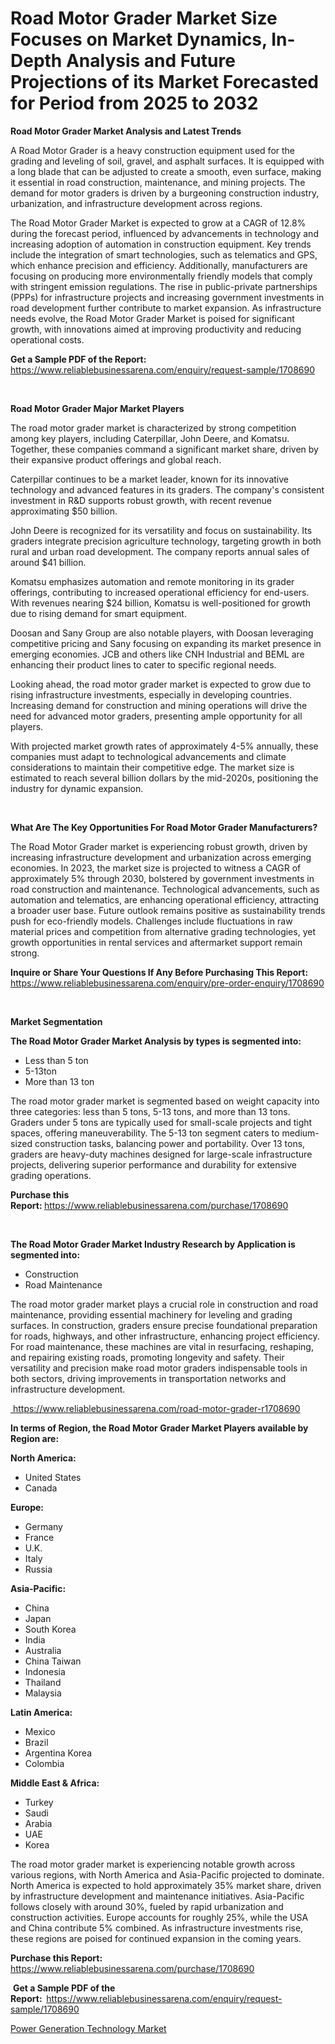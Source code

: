 <p><h1>Road Motor Grader Market Size Focuses on Market Dynamics, In-Depth Analysis and Future Projections of its Market Forecasted for Period from 2025 to 2032</h1></p><p><strong>Road Motor Grader Market Analysis and Latest Trends</strong></p>
<p><p>A Road Motor Grader is a heavy construction equipment used for the grading and leveling of soil, gravel, and asphalt surfaces. It is equipped with a long blade that can be adjusted to create a smooth, even surface, making it essential in road construction, maintenance, and mining projects. The demand for motor graders is driven by a burgeoning construction industry, urbanization, and infrastructure development across regions.</p><p>The Road Motor Grader Market is expected to grow at a CAGR of 12.8% during the forecast period, influenced by advancements in technology and increasing adoption of automation in construction equipment. Key trends include the integration of smart technologies, such as telematics and GPS, which enhance precision and efficiency. Additionally, manufacturers are focusing on producing more environmentally friendly models that comply with stringent emission regulations. The rise in public-private partnerships (PPPs) for infrastructure projects and increasing government investments in road development further contribute to market expansion. As infrastructure needs evolve, the Road Motor Grader Market is poised for significant growth, with innovations aimed at improving productivity and reducing operational costs.</p></p>
<p><strong>Get a Sample PDF of the Report:&nbsp;</strong> <a href="https://www.reliablebusinessarena.com/enquiry/request-sample/1708690?utm_campaign=2524&utm_medium=2&utm_source=Github&utm_content=ia&utm_term=27032025&utm_id=road-motor-grader">https://www.reliablebusinessarena.com/enquiry/request-sample/1708690</a></p>
<p>&nbsp;</p>
<p><strong>Road Motor Grader Major Market Players</strong></p>
<p><p>The road motor grader market is characterized by strong competition among key players, including Caterpillar, John Deere, and Komatsu. Together, these companies command a significant market share, driven by their expansive product offerings and global reach. </p><p>Caterpillar continues to be a market leader, known for its innovative technology and advanced features in its graders. The company's consistent investment in R&D supports robust growth, with recent revenue approximating $50 billion.</p><p>John Deere is recognized for its versatility and focus on sustainability. Its graders integrate precision agriculture technology, targeting growth in both rural and urban road development. The company reports annual sales of around $41 billion.</p><p>Komatsu emphasizes automation and remote monitoring in its grader offerings, contributing to increased operational efficiency for end-users. With revenues nearing $24 billion, Komatsu is well-positioned for growth due to rising demand for smart equipment.</p><p>Doosan and Sany Group are also notable players, with Doosan leveraging competitive pricing and Sany focusing on expanding its market presence in emerging economies. JCB and others like CNH Industrial and BEML are enhancing their product lines to cater to specific regional needs.</p><p>Looking ahead, the road motor grader market is expected to grow due to rising infrastructure investments, especially in developing countries. Increasing demand for construction and mining operations will drive the need for advanced motor graders, presenting ample opportunity for all players.</p><p>With projected market growth rates of approximately 4-5% annually, these companies must adapt to technological advancements and climate considerations to maintain their competitive edge. The market size is estimated to reach several billion dollars by the mid-2020s, positioning the industry for dynamic expansion.</p></p>
<p>&nbsp;</p>
<p><strong>What Are The Key Opportunities For Road Motor Grader Manufacturers?</strong></p>
<p><p>The Road Motor Grader market is experiencing robust growth, driven by increasing infrastructure development and urbanization across emerging economies. In 2023, the market size is projected to witness a CAGR of approximately 5% through 2030, bolstered by government investments in road construction and maintenance. Technological advancements, such as automation and telematics, are enhancing operational efficiency, attracting a broader user base. Future outlook remains positive as sustainability trends push for eco-friendly models. Challenges include fluctuations in raw material prices and competition from alternative grading technologies, yet growth opportunities in rental services and aftermarket support remain strong.</p></p>
<p><strong>Inquire or Share Your Questions If Any Before Purchasing This Report:</strong> <a href="https://www.reliablebusinessarena.com/enquiry/pre-order-enquiry/1708690?utm_campaign=2524&utm_medium=2&utm_source=Github&utm_content=ia&utm_term=27032025&utm_id=road-motor-grader">https://www.reliablebusinessarena.com/enquiry/pre-order-enquiry/1708690</a></p>
<p>&nbsp;</p>
<p><strong>Market Segmentation</strong></p>
<p><strong>The Road Motor Grader Market Analysis by types is segmented into:</strong></p>
<p><ul><li>Less than 5 ton</li><li>5-13ton</li><li>More than 13 ton</li></ul></p>
<p><p>The road motor grader market is segmented based on weight capacity into three categories: less than 5 tons, 5-13 tons, and more than 13 tons. Graders under 5 tons are typically used for small-scale projects and tight spaces, offering maneuverability. The 5-13 ton segment caters to medium-sized construction tasks, balancing power and portability. Over 13 tons, graders are heavy-duty machines designed for large-scale infrastructure projects, delivering superior performance and durability for extensive grading operations.</p></p>
<p><strong>Purchase this Report:&nbsp;</strong><a href="https://www.reliablebusinessarena.com/purchase/1708690?utm_campaign=2524&utm_medium=2&utm_source=Github&utm_content=ia&utm_term=27032025&utm_id=road-motor-grader">https://www.reliablebusinessarena.com/purchase/1708690</a></p>
<p>&nbsp;</p>
<p><strong>The Road Motor Grader Market Industry Research by Application is segmented into:</strong></p>
<p><ul><li>Construction</li><li>Road Maintenance</li></ul></p>
<p><p>The road motor grader market plays a crucial role in construction and road maintenance, providing essential machinery for leveling and grading surfaces. In construction, graders ensure precise foundational preparation for roads, highways, and other infrastructure, enhancing project efficiency. For road maintenance, these machines are vital in resurfacing, reshaping, and repairing existing roads, promoting longevity and safety. Their versatility and precision make road motor graders indispensable tools in both sectors, driving improvements in transportation networks and infrastructure development.</p></p>
<p><a href="https://www.reliablebusinessarena.com/road-motor-grader-r1708690?utm_campaign=2524&utm_medium=2&utm_source=Github&utm_content=ia&utm_term=27032025&utm_id=road-motor-grader">&nbsp;https://www.reliablebusinessarena.com/road-motor-grader-r1708690</a></p>
<p><strong>In terms of Region, the Road Motor Grader Market Players available by Region are:</strong></p>
<p>
    <p> <strong> North America: </strong>
        <ul>
            <li>United States</li>
            <li>Canada</li>
        </ul>
        </p> 
    <p> <strong> Europe: </strong>
        <ul>
            <li>Germany</li>
            <li>France</li>
            <li>U.K.</li>
            <li>Italy</li>
            <li>Russia</li>
        </ul>
        </p> 
    <p> <strong> Asia-Pacific: </strong>
        <ul>
            <li>China</li>
            <li>Japan</li>
            <li>South Korea</li>
            <li>India</li>
            <li>Australia</li>
            <li>China Taiwan</li>
            <li>Indonesia</li>
            <li>Thailand</li>
            <li>Malaysia</li>
        </ul>
        </p> 
    <p> <strong> Latin America: </strong>
        <ul>
            <li>Mexico</li>
            <li>Brazil</li>
            <li>Argentina Korea</li>
            <li>Colombia</li>
        </ul>
        </p> 
    <p> <strong> Middle East & Africa: </strong>
        <ul>
            <li>Turkey</li>
            <li>Saudi</li>
            <li>Arabia</li>
            <li>UAE</li>
            <li>Korea</li>
        </ul>
    </p>
    </p>
<p><p>The road motor grader market is experiencing notable growth across various regions, with North America and Asia-Pacific projected to dominate. North America is expected to hold approximately 35% market share, driven by infrastructure development and maintenance initiatives. Asia-Pacific follows closely with around 30%, fueled by rapid urbanization and construction activities. Europe accounts for roughly 25%, while the USA and China contribute 5% combined. As infrastructure investments rise, these regions are poised for continued expansion in the coming years.</p></p>
<p><strong>Purchase this Report: </strong><a href="https://www.reliablebusinessarena.com/purchase/1708690?utm_campaign=2524&utm_medium=2&utm_source=Github&utm_content=ia&utm_term=27032025&utm_id=road-motor-grader">https://www.reliablebusinessarena.com/purchase/1708690</a></p>
<p>&nbsp;<strong>Get a Sample PDF of the Report:&nbsp;&nbsp;</strong><a href="https://www.reliablebusinessarena.com/enquiry/request-sample/1708690?utm_campaign=2524&utm_medium=2&utm_source=Github&utm_content=ia&utm_term=27032025&utm_id=road-motor-grader">https://www.reliablebusinessarena.com/enquiry/request-sample/1708690</a></p>
<p><strong></strong></p>
<p><p><a href="https://github.com/motanafraxer/Market-Research-Report-List-1/blob/main/power-generation-technology-market.md?utm_campaign=2524&utm_medium=2&utm_source=Github&utm_content=ia&utm_term=27032025&utm_id=road-motor-grader">Power Generation Technology Market</a></p></p>